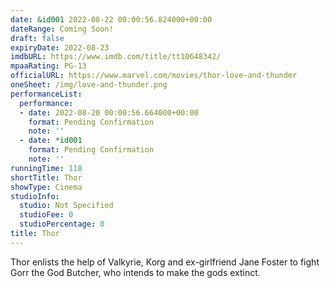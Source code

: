 ```yaml
---
date: &id001 2022-08-22 00:00:56.824000+00:00
dateRange: Coming Soon!
draft: false
expiryDate: 2022-08-23
imdbURL: https://www.imdb.com/title/tt10648342/
mpaaRating: PG-13
officialURL: https://www.marvel.com/movies/thor-love-and-thunder
oneSheet: /img/love-and-thunder.png
performanceList:
  performance:
  - date: 2022-08-20 00:00:56.664000+00:00
    format: Pending Confirmation
    note: ''
  - date: *id001
    format: Pending Confirmation
    note: ''
runningTime: 118
shortTitle: Thor
showType: Cinema
studioInfo:
  studio: Not Specified
  studioFee: 0
  studioPercentage: 0
title: Thor
---
```


Thor enlists the help of Valkyrie, Korg and ex-girlfriend Jane Foster to fight Gorr the God Butcher, who intends to make the gods extinct.